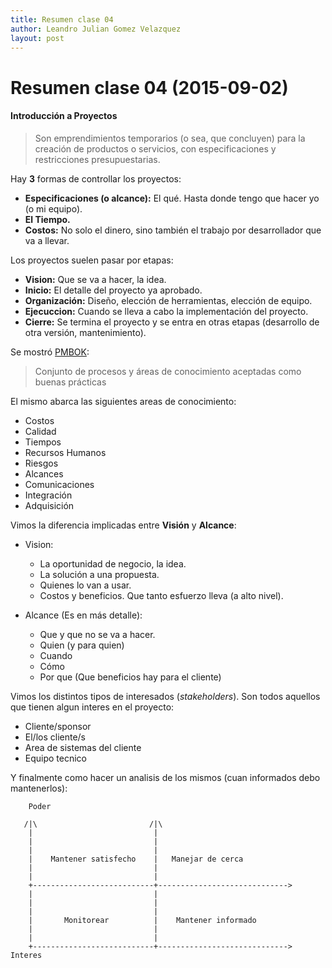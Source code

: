 ```yaml
---
title: Resumen clase 04
author: Leandro Julian Gomez Velazquez
layout: post
---
```


Resumen clase 04 (2015-09-02)
==============================

#### Introducción a Proyectos

> Son emprendimientos temporarios (o sea, que concluyen) para la creación de productos o servicios, con especificaciones y restricciones presupuestarias.

Hay __3__ formas de controllar los proyectos:

* __Especificaciones (o alcance):__ El qué. Hasta donde tengo que hacer yo (o mi equipo).
* __El Tiempo.__
* __Costos:__ No solo el dinero, sino también el trabajo por desarrollador que va a llevar.

Los proyectos suelen pasar por etapas:

* __Vision:__ Que se va a hacer, la idea.
* __Inicio:__ El detalle del proyecto ya aprobado.
* __Organización:__ Diseño, elección de herramientas, elección de equipo.
* __Ejecuccion:__ Cuando se lleva a cabo la implementación del proyecto.
* __Cierre:__ Se termina el proyecto y se entra en otras etapas (desarrollo de otra versión, mantenimiento).


Se mostró [PMBOK](https://www.pmi.org/PMBOK-Guide-and-Standards.aspx):
> Conjunto de procesos y áreas de conocimiento aceptadas como buenas prácticas

El mismo abarca las siguientes areas de conocimiento:

* Costos
* Calidad
* Tiempos
* Recursos Humanos
* Riesgos
* Alcances
* Comunicaciones
* Integración
* Adquisición


Vimos la diferencia implicadas entre __Visión__ y __Alcance__:

* Vision:
    - La oportunidad de negocio, la idea.
    - La solución a una propuesta.
    - Quienes lo van a usar.
    - Costos y beneficios. Que tanto esfuerzo lleva (a alto nivel).

* Alcance (Es en más detalle):
    - Que y que no se va a hacer.
    - Quien (y para quien)
    - Cuando
    - Cómo
    - Por que (Que beneficios hay para el cliente)


Vimos los distintos tipos de interesados (*stakeholders*). 
Son todos aquellos que tienen algun interes en el proyecto:

- Cliente/sponsor
- El/los cliente/s
- Area de sistemas del cliente
- Equipo tecnico

Y finalmente como hacer un analisis de los mismos (cuan informados debo mantenerlos):

        Poder

       /|\                         /|\
        |                           |                           
        |                           |                           
        |                           |                           
        |    Mantener satisfecho    |   Manejar de cerca        
        |                           |                           
        |                           |                           
        +---------------------------+----------------------------->
        |                           |                           
        |                           |                           
        |                           |                           
        |       Monitorear          |    Mantener informado     
        |                           |                           
        |                           |                           
        +---------------------------+-----------------------------> Interes